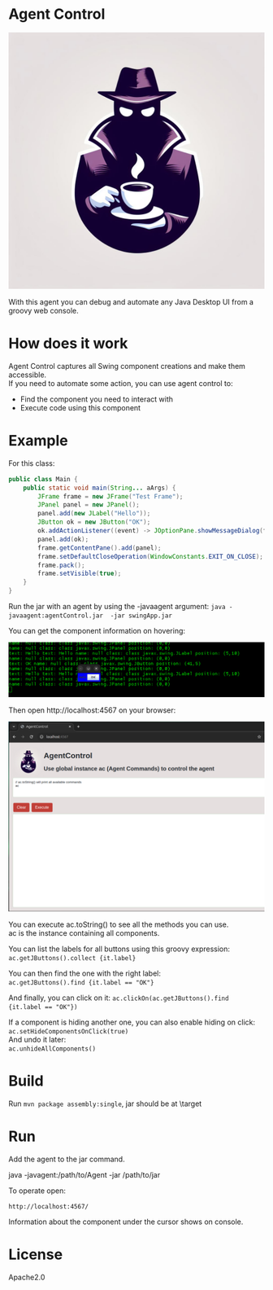 # Agent Control
![logo](./logo.jpg)

With this agent you can debug and automate any Java Desktop UI from a groovy web console.  

# How does it work

Agent Control captures all Swing component creations and make them accessible.  
If you need to automate some action, you can use agent control to:
- Find the component you need to interact with
- Execute code using this component

# Example

For this class:  
```java
public class Main {
    public static void main(String... aArgs) {
        JFrame frame = new JFrame("Test Frame");
        JPanel panel = new JPanel();
        panel.add(new JLabel("Hello"));
        JButton ok = new JButton("OK");
        ok.addActionListener((event) -> JOptionPane.showMessageDialog(frame, "Clicked"));
        panel.add(ok);
        frame.getContentPane().add(panel);
        frame.setDefaultCloseOperation(WindowConstants.EXIT_ON_CLOSE);
        frame.pack();
        frame.setVisible(true);
    }
}
```

Run the jar with an agent by using the -javaagent argument:
`java -javaagent:agentControl.jar  -jar swingApp.jar`

You can get the component information on hovering:

![mouse Hover](./mouseHover.png)

Then open http://localhost:4567 on your browser:

![web Interface Screenshot](./webInterfaceScreenshot.png)

You can execute ac.toString() to see all the methods you can use.  
ac is the instance containing all components.  

You can list the labels for all buttons using this groovy expression:  
`ac.getJButtons().collect {it.label}`  

You can then find the one with the right label:  
`ac.getJButtons().find {it.label == "OK"}`  

And finally, you can click on it:
`ac.clickOn(ac.getJButtons().find {it.label == "OK"})`  

If a component is hiding another one, you can also enable hiding on click:  
`ac.setHideComponentsOnClick(true)`  
And undo it later:  
`ac.unhideAllComponents()`

# Build

Run `mvn package assembly:single`, jar should be at \target  

# Run

Add the agent to the jar command.

java -javagent:/path/to/Agent -jar /path/to/jar

To operate open:  
```
http://localhost:4567/
```

Information about the component under the cursor shows on console.  

# License

Apache2.0